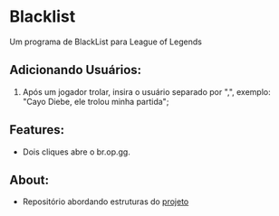 # Blacklist
Um programa de BlackList para League of Legends

## Adicionando Usuários:
1. Após um jogador trolar, insira o usuário separado por ",", exemplo: "Cayo Diebe, ele trolou minha partida";

## Features:

- Dois cliques abre o br.op.gg.

## About:

- Repositório abordando estruturas do [projeto](hhttps://github.com/weiwang11/Blacklist "projeto")